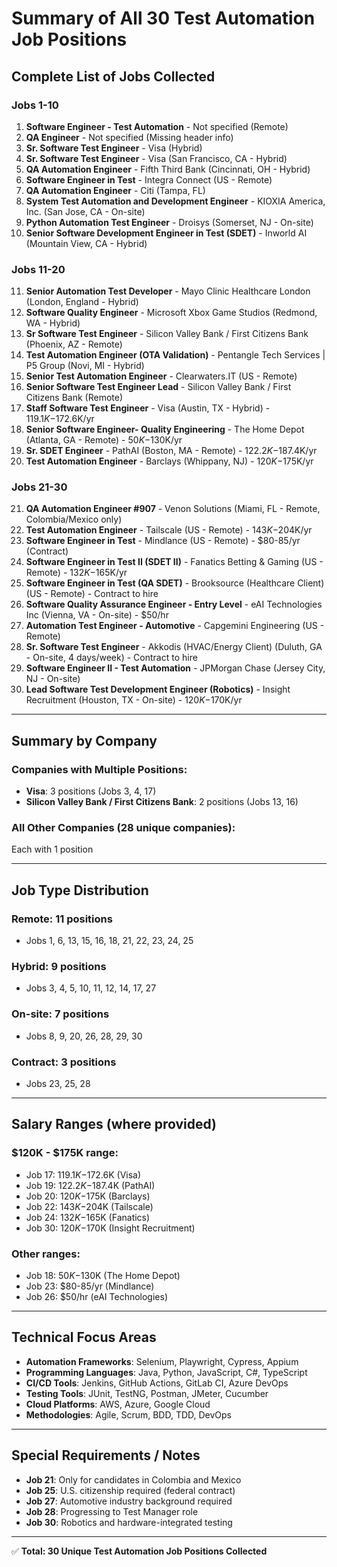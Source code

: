 # Summary of All 30 Test Automation Job Positions

## Complete List of Jobs Collected

### Jobs 1-10
1. **Software Engineer - Test Automation** - Not specified (Remote)
2. **QA Engineer** - Not specified (Missing header info)
3. **Sr. Software Test Engineer** - Visa (Hybrid)
4. **Sr. Software Test Engineer** - Visa (San Francisco, CA - Hybrid)
5. **QA Automation Engineer** - Fifth Third Bank (Cincinnati, OH - Hybrid)
6. **Software Engineer in Test** - Integra Connect (US - Remote)
7. **QA Automation Engineer** - Citi (Tampa, FL)
8. **System Test Automation and Development Engineer** - KIOXIA America, Inc. (San Jose, CA - On-site)
9. **Python Automation Test Engineer** - Droisys (Somerset, NJ - On-site)
10. **Senior Software Development Engineer in Test (SDET)** - Inworld AI (Mountain View, CA - Hybrid)

### Jobs 11-20
11. **Senior Automation Test Developer** - Mayo Clinic Healthcare London (London, England - Hybrid)
12. **Software Quality Engineer** - Microsoft Xbox Game Studios (Redmond, WA - Hybrid)
13. **Sr Software Test Engineer** - Silicon Valley Bank / First Citizens Bank (Phoenix, AZ - Remote)
14. **Test Automation Engineer (OTA Validation)** - Pentangle Tech Services | P5 Group (Novi, MI - Hybrid)
15. **Senior Test Automation Engineer** - Clearwaters.IT (US - Remote)
16. **Senior Software Test Engineer Lead** - Silicon Valley Bank / First Citizens Bank (Remote)
17. **Staff Software Test Engineer** - Visa (Austin, TX - Hybrid) - $119.1K-$172.6K/yr
18. **Senior Software Engineer- Quality Engineering** - The Home Depot (Atlanta, GA - Remote) - $50K-$130K/yr
19. **Sr. SDET Engineer** - PathAI (Boston, MA - Remote) - $122.2K-$187.4K/yr
20. **Test Automation Engineer** - Barclays (Whippany, NJ) - $120K-$175K/yr

### Jobs 21-30
21. **QA Automation Engineer #907** - Venon Solutions (Miami, FL - Remote, Colombia/Mexico only)
22. **Test Automation Engineer** - Tailscale (US - Remote) - $143K-$204K/yr
23. **Software Engineer in Test** - Mindlance (US - Remote) - $80-85/yr (Contract)
24. **Software Engineer in Test II (SDET II)** - Fanatics Betting & Gaming (US - Remote) - $132K-$165K/yr
25. **Software Engineer in Test (QA SDET)** - Brooksource (Healthcare Client) (US - Remote) - Contract to hire
26. **Software Quality Assurance Engineer - Entry Level** - eAI Technologies Inc (Vienna, VA - On-site) - $50/hr
27. **Automation Test Engineer - Automotive** - Capgemini Engineering (US - Remote)
28. **Sr. Software Test Engineer** - Akkodis (HVAC/Energy Client) (Duluth, GA - On-site, 4 days/week) - Contract to hire
29. **Software Engineer II - Test Automation** - JPMorgan Chase (Jersey City, NJ - On-site)
30. **Lead Software Test Development Engineer (Robotics)** - Insight Recruitment (Houston, TX - On-site) - $120K-$170K/yr

---

## Summary by Company

### Companies with Multiple Positions:
- **Visa**: 3 positions (Jobs 3, 4, 17)
- **Silicon Valley Bank / First Citizens Bank**: 2 positions (Jobs 13, 16)

### All Other Companies (28 unique companies):
Each with 1 position

---

## Job Type Distribution

### Remote: 11 positions
- Jobs 1, 6, 13, 15, 16, 18, 21, 22, 23, 24, 25

### Hybrid: 9 positions
- Jobs 3, 4, 5, 10, 11, 12, 14, 17, 27

### On-site: 7 positions
- Jobs 8, 9, 20, 26, 28, 29, 30

### Contract: 3 positions
- Jobs 23, 25, 28

---

## Salary Ranges (where provided)

### $120K - $175K range:
- Job 17: $119.1K-$172.6K (Visa)
- Job 19: $122.2K-$187.4K (PathAI)
- Job 20: $120K-$175K (Barclays)
- Job 22: $143K-$204K (Tailscale)
- Job 24: $132K-$165K (Fanatics)
- Job 30: $120K-$170K (Insight Recruitment)

### Other ranges:
- Job 18: $50K-$130K (The Home Depot)
- Job 23: $80-85/yr (Mindlance)
- Job 26: $50/hr (eAI Technologies)

---

## Technical Focus Areas

- **Automation Frameworks**: Selenium, Playwright, Cypress, Appium
- **Programming Languages**: Java, Python, JavaScript, C#, TypeScript
- **CI/CD Tools**: Jenkins, GitHub Actions, GitLab CI, Azure DevOps
- **Testing Tools**: JUnit, TestNG, Postman, JMeter, Cucumber
- **Cloud Platforms**: AWS, Azure, Google Cloud
- **Methodologies**: Agile, Scrum, BDD, TDD, DevOps

---

## Special Requirements / Notes

- **Job 21**: Only for candidates in Colombia and Mexico
- **Job 25**: U.S. citizenship required (federal contract)
- **Job 27**: Automotive industry background required
- **Job 28**: Progressing to Test Manager role
- **Job 30**: Robotics and hardware-integrated testing

---

✅ **Total: 30 Unique Test Automation Job Positions Collected**
